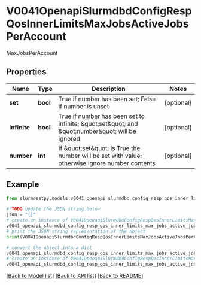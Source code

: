 # V0041OpenapiSlurmdbdConfigRespQosInnerLimitsMaxJobsActiveJobsPerAccount

MaxJobsPerAccount

## Properties

Name | Type | Description | Notes
------------ | ------------- | ------------- | -------------
**set** | **bool** | True if number has been set; False if number is unset | [optional]
**infinite** | **bool** | True if number has been set to infinite; \&quot;set\&quot; and \&quot;number\&quot; will be ignored | [optional]
**number** | **int** | If \&quot;set\&quot; is True the number will be set with value; otherwise ignore number contents | [optional]

## Example

```python
from slurmrestpy.models.v0041_openapi_slurmdbd_config_resp_qos_inner_limits_max_jobs_active_jobs_per_account import V0041OpenapiSlurmdbdConfigRespQosInnerLimitsMaxJobsActiveJobsPerAccount

# TODO update the JSON string below
json = "{}"
# create an instance of V0041OpenapiSlurmdbdConfigRespQosInnerLimitsMaxJobsActiveJobsPerAccount from a JSON string
v0041_openapi_slurmdbd_config_resp_qos_inner_limits_max_jobs_active_jobs_per_account_instance = V0041OpenapiSlurmdbdConfigRespQosInnerLimitsMaxJobsActiveJobsPerAccount.from_json(json)
# print the JSON string representation of the object
print(V0041OpenapiSlurmdbdConfigRespQosInnerLimitsMaxJobsActiveJobsPerAccount.to_json())

# convert the object into a dict
v0041_openapi_slurmdbd_config_resp_qos_inner_limits_max_jobs_active_jobs_per_account_dict = v0041_openapi_slurmdbd_config_resp_qos_inner_limits_max_jobs_active_jobs_per_account_instance.to_dict()
# create an instance of V0041OpenapiSlurmdbdConfigRespQosInnerLimitsMaxJobsActiveJobsPerAccount from a dict
v0041_openapi_slurmdbd_config_resp_qos_inner_limits_max_jobs_active_jobs_per_account_from_dict = V0041OpenapiSlurmdbdConfigRespQosInnerLimitsMaxJobsActiveJobsPerAccount.from_dict(v0041_openapi_slurmdbd_config_resp_qos_inner_limits_max_jobs_active_jobs_per_account_dict)
```
[[Back to Model list]](../README.md#documentation-for-models) [[Back to API list]](../README.md#documentation-for-api-endpoints) [[Back to README]](../README.md)


